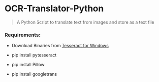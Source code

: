 # OCR-Translator-Python

> A Python Script to translate text from images and store as a text file

### Requirements: 

- Download Binaries from [Tesseract for Windows](https://github.com/UB-Mannheim/tesseract/wiki)

- pip install pytesseract

- pip install Pillow

- pip install googletrans
